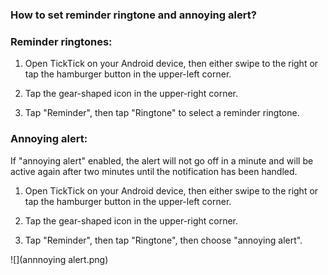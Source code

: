 ### How to set reminder ringtone and annoying alert?

### Reminder ringtones:

1. Open TickTick on your Android device, then either swipe to the right or tap the hamburger button in the upper-left corner.

2. Tap the gear-shaped icon in the upper-right corner.

3. Tap "Reminder", then tap "Ringtone" to select a reminder ringtone.

### 

### Annoying alert:

If "annoying alert" enabled, the alert will not go off in a minute and will be active again after two minutes until the notification has been handled.

1. Open TickTick on your Android device, then either swipe to the right or tap the hamburger button in the upper-left corner.

2. Tap the gear-shaped icon in the upper-right corner.

3. Tap "Reminder", then tap "Ringtone", then choose "annoying alert".

![](annnoying alert.png)

